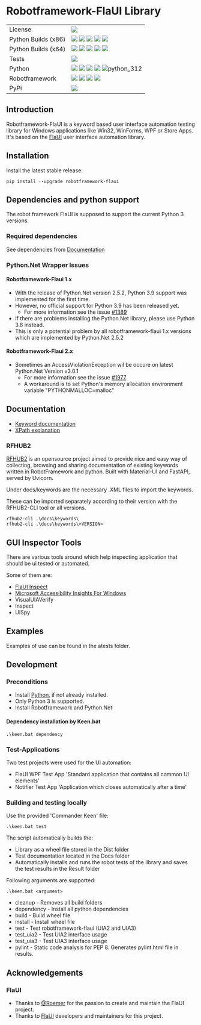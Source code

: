 # Robotframework-FlaUI Library

[license]: https://img.shields.io/github/license/GDATASoftwareAG/robotframework-flaui?style=flat-square

[py38x86]: https://img.shields.io/appveyor/job/build/GDATACyberDefenseAG/robotframework-flaui/Python%203.8%20x86/main?label=3.8&style=flat-square
[py38x64]: https://img.shields.io/appveyor/job/build/GDATACyberDefenseAG/robotframework-flaui/Python%203.8%20x64/main?label=3.8&style=flat-square

[py39x86]: https://img.shields.io/appveyor/job/build/GDATACyberDefenseAG/robotframework-flaui/Python%203.9%20x86/main?label=3.9&style=flat-square
[py39x64]: https://img.shields.io/appveyor/job/build/GDATACyberDefenseAG/robotframework-flaui/Python%203.9%20x64/main?label=3.9&style=flat-square

[py310x86]: https://img.shields.io/appveyor/job/build/GDATACyberDefenseAG/robotframework-flaui/Python%203.10%20x86/main?label=3.10&style=flat-square
[py310x64]: https://img.shields.io/appveyor/job/build/GDATACyberDefenseAG/robotframework-flaui/Python%203.10%20x64/main?label=3.10&style=flat-square

[py311x86]: https://img.shields.io/appveyor/job/build/GDATACyberDefenseAG/robotframework-flaui/Python%203.11%20x86/main?label=3.11&style=flat-square
[py311x64]: https://img.shields.io/appveyor/job/build/GDATACyberDefenseAG/robotframework-flaui/Python%203.11%20x64/main?label=3.11&style=flat-square

[py312x86]: https://img.shields.io/appveyor/job/build/GDATACyberDefenseAG/robotframework-flaui/Python%203.12%20x86/main?label=3.11&style=flat-square
[py312x64]: https://img.shields.io/appveyor/job/build/GDATACyberDefenseAG/robotframework-flaui/Python%203.12%20x64/main?label=3.11&style=flat-square


[tests]: https://img.shields.io/appveyor/tests/GDATACyberDefenseAG/robotframework-flaui/main?style=flat-square"
[tests_url]: https://ci.appveyor.com/project/GDATACyberDefenseAG/robotframework-flaui/build/tests

[pypi]: https://img.shields.io/pypi/v/robotframework-flaui?style=flat-square
[pypi_url]: https://pypi.org/pypi/robotframework-flaui

[python_37]: https://img.shields.io/badge/Python-3.7-blue
[python_38]: https://img.shields.io/badge/Python-3.8-blue
[python_39]: https://img.shields.io/badge/Python-3.9-blue
[python_310]: https://img.shields.io/badge/Python-3.10-blue
[python_311]: https://img.shields.io/badge/Python-3.11-blue
[python_312]: https://img.shields.io/badge/Python-3.12-blue

[rf3]: https://img.shields.io/badge/3-Supported-blue
[rf4]: https://img.shields.io/badge/4-Supported-blue
[rf5]: https://img.shields.io/badge/5-Supported-blue
[rf6]: https://img.shields.io/badge/6-Supported-blue

|                          |                                                                                            |
|---                       |--------------------------------------------------------------------------------------------|
| License                  | ![][license]                                                                               |
| Python Builds (x86)      | ![][py38x86] ![][py39x86] ![][py310x86] ![][py311x86] ![][py312x86]                        |
| Python Builds (x64)      | ![][py38x64] ![][py39x64] ![][py310x64] ![][py311x64] ![][py312x64]                        |
| Tests                    | [![][tests]][tests_url]                                                                    |
| Python                   | ![][python_38] ![][python_39] ![][python_310] ![][python_311] ![python_312]                |
| Robotframework           | ![][rf3] ![][rf4] ![][rf5] ![][rf6]                                                        |
| PyPi                     | [![][pypi]][pypi_url]                                                                      |

## Introduction

Robotframework-FlaUI is a keyword based user interface automation testing library for Windows applications like Win32, WinForms, WPF or Store Apps.
It's based on the [FlaUI](https://github.com/FlaUI/FlaUI) user interface automation library.

## Installation

Install the latest stable release:

```
pip install --upgrade robotframework-flaui
```

## Dependencies and python support

The robot framework FlaUI is supposed to support the current Python 3 versions.

### Required dependencies

See dependencies from [Documentation](https://gdatasoftwareag.github.io/robotframework-flaui)

### Python.Net Wrapper Issues

#### Robotframework-Flaui 1.x

* With the release of Python.Net version 2.5.2, Python 3.9 support was implemented for the first time.
* However, no official support for Python 3.9 has been released yet.
  * For more information see the issue [#1389](https://github.com/pythonnet/pythonnet/issues/1389)
* If there are problems installing the Python.Net library, please use Python 3.8 instead.
* This is only a potential problem by all robotframework-flaui 1.x versions which are implemented by Python.Net 2.5.2

#### Robotframework-Flaui 2.x

* Sometimes an AccessViolationException wil be occure on latest Python.Net Version v3.0.1
  * For more information see the issue [#1977](https://github.com/pythonnet/pythonnet/issues/1977)
  * A workaround is to set Python's memory allocation environment variable "PYTHONMALLOC=malloc"

## Documentation

*  [Keyword documentation](https://gdatasoftwareag.github.io/robotframework-flaui)
*  [XPath explanation](https://gdatasoftwareag.github.io/robotframework-flaui/xpath.html)

### RFHUB2

[RFHUB2](https://pypi.org/project/rfhub2/) is an opensource project aimed to provide nice and easy way of collecting, browsing and sharing documentation of existing keywords written in RobotFramework and python. Built with Material-UI and FastAPI, served by Uvicorn.

Under docs/keywords are the necessary .XML files to import the keywords.

These can be imported separately according to their version with the RFHUB2-CLI tool or all versions.

```
rfhub2-cli .\docs\keywords\
rfhub2-cli .\docs\keywords\<VERSION>
```

## GUI Inspector Tools

There are various tools around which help inspecting application that should be ui tested or automated. 

Some of them are:
* [FlaUI Inspect](https://github.com/FlaUI/FlaUInspect)
* [Microsoft Accessibility Insights For Windows](https://accessibilityinsights.io)
* VisualUIAVerify
* Inspect
* UISpy

## Examples

Examples of use can be found in the atests folder.

## Development

### Preconditions

* Install [Python](https://www.python.org/downloads), if not already installed. 
* Only Python 3 is supported.
* Install Robotframework and Python.Net

#### Dependency installation by Keen.bat

```
.\keen.bat dependency
```

### Test-Applications

Two test projects were used for the UI automation:

* FlaUI WPF Test App 'Standard application that contains all common UI elements'
* Notifier Test App 'Application which closes automatically after a time'

### Building and testing locally

Use the provided 'Commander Keen' file:

```
.\keen.bat test
```

The script automatically builds the:
  * Library as a wheel file stored in the Dist folder
  * Test documentation located in the Docs folder
  * Automatically installs and runs the robot tests of the library and saves the test results in the Result folder

Following arguments are supported:
```
.\keen.bat <argument>
```
  * cleanup - Removes all build folders
  * dependency - Install all python dependencies
  * build - Build wheel file
  * install - Install wheel file
  * test - Test robotframework-flaui (UIA2 and UIA3)
  * test_uia2 - Test UIA2 interface usage
  * test_uia3 - Test UIA3 interface usage
  * pylint - Static code analysis for PEP 8. Generates pylint.html file in results.

## Acknowledgements

### FlaUI

* Thanks to [@Roemer](https://github.com/Roemer) for the passion to create and maintain the FlaUI project.
* Thanks to [FlaUI](https://github.com/FlaUI/FlaUI) developers and maintainers for this project.
